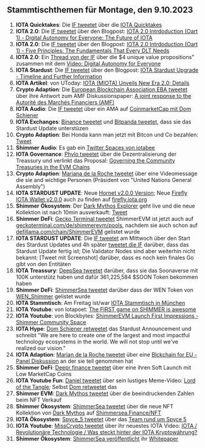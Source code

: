 ## Stammtischthemen für Montage, den 9.10.2023

1. **IOTA Quicktakes**: Die [IF tweetet](https://x.com/iota/status/1708768891411808646?s=20) über die [IOTA Quicktakes]()
2. **IOTA 2.0**: Die [IF tweetet](https://x.com/iota/status/1708829188965142923?s=20) über den Blogpost: [IOTA 2.0 Intrdoduction (Oart 1) - Digital Autonomy for Everyone: The Future of IOTA](https://blog.iota.org/digital-autonomy-for-everyone/)
3. **IOTA 2.0**: Die [IF tweetet](https://x.com/iota/status/1709191578676342876?s=20) über den Blogpost: [IOTA 2.0 Intrdoduction (Oart 1) - Five Principles: The Fundamentals That Every DLT Needs](https://blog.iota.org/five-principles-iota20/)
4. **IOTA 2.0**: Ein [Thread von der IF](https://x.com/iota/status/1708852406841229665?s=20) über die $4 unique value propositions" zusammen mit dem [Video: Digital Autonomy for Everyone](https://youtu.be/3qoBNd9anug)
5. **IOTA Stardust**: Die [IF tweetet](https://x.com/iota/status/1708859392840302867?s=20) über den Blogpost: [IOTA Stardust Upgrade - Timeline and Further Information](https://blog.iota.org/iota-stardust-upgrade/)
6. **IOTA Artikel**: von UToday: [IOTA (MIOTA) Unveils New Era 2.0: Details](https://u.today/iota-miota-unveils-new-era-20-details?utm_source=dlvr.it&utm_medium=twitter)
7. **Crypto Adaption**: Die [European Blockchain Association EBA tweetet](https://x.com/EUBLASORG/status/1708775803285065946?s=20) über ihre Antwort zum AMF Diskussionspaper: [A joint response to the Autorité des Marchés Financiers (AMF)](https://europeanblockchainassociation.org/2023/09/30/a-joint-response-to-the-autorite-des-marches-financiers-amf/)
8. **IOTA Audio**: Die [IF tweetet](https://x.com/iota/status/1709150487528845702?s=20) über ein AMA auf [CoinmarketCap mit Dom Schiener](https://coinmarketcap.com/community/post/331092921/#action=oauth&state=RY3BYFBNRNSVZFBBGBGCER3MR27A4HE6)
9. **IOTA Exchanges**: [Binance tweetet](https://x.com/iota/status/1709171819792519210?s=20) und [Bitpanda tweetet](https://x.com/Bitpanda_global/status/1709214190072647823?s=20), dass sie das Stardust Update unterstüzen
10. **Crypto Adaption**: Bei Honda kann man jetzt mit Bitcon und Co bezahlen: [Tweet](https://x.com/AltcoinDailyio/status/1708938634324508980?s=20)
11. **Shimmer Audio**: Es gab ein [Twitter Spaces von iotabee](https://x.com/iotabee/status/1709236940610912745?s=20)
12. **IOTA Governance**: [Phylo tweetet](https://x.com/PhyloIota/status/1709055052357443899?s=20) über die Dezentralisierung der Treassury und verlinkt das Proposal: [Governing the Community Treasuries in the EVM Chains](https://govern.iota.org/t/governing-the-community-treasuries-in-the-evm-chains/1676)
13. **Crypto Adaption**: [Mariana de la Roche tweetet](https://x.com/Marianadlrw/status/1709195567685841396?s=20) über eine Videomessage die sie and wichtige Personen (Präsident von "United Nations General Assembly")
14. **IOTA STARDUST UPDATE**: Neue [Hornet v2.0.0 Version](https://github.com/iotaledger/hornet/releases/tag/v2.0.0); Neue [Firefly IOTA Wallet v2.0.0](https://github.com/iotaledger/firefly/releases) auch zu finden auf [firefly.iota.org](firefly.iota.org)
15. **Shimmer Ökosystem**: Der [Dark Mythos Explorer](https://explorer.dark-mythos.com/mint/shimmer-sea) geht live und die neue Kollektion ist nach 10min ausverkauft: [Tweet](https://x.com/DarkMythosIOTA/status/1709239646914220119?s=20)
16. **Shimmer DeFi**: [Gecko Terminal tweetet](https://x.com/GeckoTerminal/status/1709460836564218211?s=20) ShimmerEVM ist jetzt auch auf [geckoterminal.com/de/shimmerevm/pools](https://www.geckoterminal.com/de/shimmerevm/pools), nachdem sie auch schon auf [defillama.com/chain/ShimmerEVM](https://defillama.com/chain/ShimmerEVM) gelistet wurde
17. **IOTA STARDUST UPDATE**: Die [IF tweetet](https://x.com/iota/status/1709448264766922963?s=20) am Mittwoch über den Start des Stardust Updates und 4h später [tweetet die IF](https://x.com/iota/status/1709504576972275914?s=20) darüber, dass das Stardust Update fertig ist; Die Validator Nodes sind aber weiterhin nicht bekannt: [Tweet mit Screenshot] darüber, dass es noch kein finales Go gibt von den Entitäten
18. **IOTA Treassury**: [DeepSea tweetet](https://x.com/Deep_Sea_Iotan/status/1709261205280616843?s=20) darüber, dass sie das Soonaverse mit 100K unterstütz haben und dafür 361,225,584 $SOON Token bekommen haben
19. **Shimmer DeFi**: [ShimmerSea tweetet](https://x.com/ShimmerSeaDEX/status/1709267265110089906?s=20) darüber dass der WEN Token von [WEN_Shimmer](https://twitter.com/WEN_Shimmer) gelistet wurde
20. **IOTA Stammtisch**: Am Freitag ist/war [IOTA Stammtisch in München](https://www.meetup.com/iota-muc/events/295959784/?utm_medium=referral&utm_campaign=share-btn_savedevents_share_modal&utm_source=twitter)
21. **IOTA Youtube**: von Iotapoet: [The FIRST game on SHIMMER is awesome](https://youtu.be/TplD7vkMrkY?si=qbnLyonOluUbOQux)
22. **IOTA Youtube**: von Blockbytes: [ShimmerEVM Launch First Impressions - Shimmer Community Space](https://www.youtube.com/watch?v=TplD7vkMrkY)
23. **IOTA Hype**: [Dom Schiener retweetet](https://x.com/DomSchiener/status/1709512726563729803?s=20) das Stardust Announcement und schreibt "We are here to create one of the largest and most impactful technology ecosystems in the world. We will not stop until we've realized our vision."
24. **IOTA Adaption**: [Marian de la Roche tweetet](https://x.com/Marianadlrw/status/1709568419970888123?s=20) über eine [Blckchain for EU - Panel Diskussion](https://youtu.be/8xnForQXEl8?feature=shared) an der sie teil genommen hat
25. **Shimmer DeFi**: [Deepr finance tweetet](https://x.com/DeeprFinance/status/1709569813142438192?s=20) über eine ihren Soft Launch mit Low MarketCap Coins
26. **IOTA Youtube Fun**: [Daniel tweetet](https://x.com/danielasdf22/status/1709600333343670392?s=20) über sein lustiges Meme-Video: [Lord of the Tangle](https://www.youtube.com/watch?v=aoVenoqfSf0); Selbst [Dom retweetet](https://x.com/DomSchiener/status/1709623362035532241?s=20) das
27. **Shimmer EVM**: [Dark Mythos tweetet](https://x.com/DarkMythosIOTA/status/1709601191758348588?s=20) über die beeindruckenden Zahlen beim NFT Verkauf
28. **Shimmer Ökosystem**: [ShimmerSea tweetet](https://x.com/ShimmerSeaDEX/status/1709612771875160093?s=20) über die neue NFT Kollektion von [Dark Mythos](https://twitter.com/DarkMythosIOTA) auf [Shimmersea.Finance/NFT](https://shimmersea.finance/nfts)
29. **IOTA Ökosystem**: [Spyce_5 tweetet](https://x.com/SPYCE_5/status/1709819267707703298?s=20) über das [Team rund um Spyce 5](https://spyce5.com/about-us/)
30. **IOTA Youtube**: [MissCrypto tweetet](https://x.com/MissCryptoGER/status/1709841457345896604?s=20) über ihr neuestes IOTA Video: [IOTA / Revolutionäre Technologie / Was steckt hinter der IOTA Kryptowährung?](https://youtu.be/qDkOu56QVNI?si=ysToPdPJekzot6s5)
31. **Shimmer Ökosystem**: [ShimmerSea veröffentlicht](https://x.com/ShimmerSeaDEX/status/1709825393115406532?s=20) ihr [Whitepaper](https://whitepaper.shimmersea.finance/)
